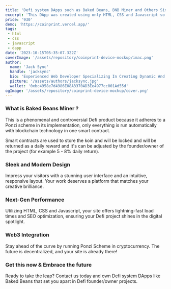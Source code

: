 ```yaml
---
title: 'Defi system DApps such as Baked Beans, BNB Miner and Others Similiar DApp'
excerpt: 'This DApp was created using only HTML, CSS and Javascript so it is faster and safer because it is static and does not use an API database because all processes are connected directly to the blockchain.'
price: '930'
demo: 'https://coinprint.vercel.app/'
tags: 
 - html
 - css
 - javascript
 - dapp
date: '2023-10-15T05:35:07.322Z'
coverImage: '/assets/repository/coinprint-device-mockup/imac.png'
author:
  name: 'Jack Sync'
  handle: 'jacksync'
  bio: 'Experienced Web Developer Specializing In Creating Dynamic And User-Friendly Websites And Applications. Proficient In React, NextJS And More.'
  picture: '/assets/authors/jacksync.jpg'
  wallet: '0xbc4958e7d4986E08A3370AD3Ee4977cc001Ad55d'
ogImage: '/assets/repository/coinprint-device-mockup/cover.png'
---
```


### What is Baked Beans Miner ?

This is a phenomenal and controversial Defi product because it adheres to a Ponzi scheme in its implementation, only everything is run automatically with blockchain technology in one smart contract.

Smart contracts are used to store the koin and will be locked and will be returned as a daily reward and it's can be adjusted by the founder/owner of the project (for example 5 - 8% daily return).

### Sleek and Modern Design

Impress your visitors with a stunning user interface and an intuitive, responsive layout. Your work deserves a platform that matches your creative brilliance.

### Next-Gen Performance

Utilizing HTML, CSS and Javascript, your site offers lightning-fast load times and SEO optimization, ensuring your Defi project shines in the digital spotlight.

### Web3 Integration

Stay ahead of the curve by running Ponzi Scheme in cryptocurrency. The future is decentralized, and your site is already there!

### Get this now & Embrace the future

Ready to take the leap? Contact us today and own Defi system DApps like Baked Beans that set you apart in Defi founder/owner projects.